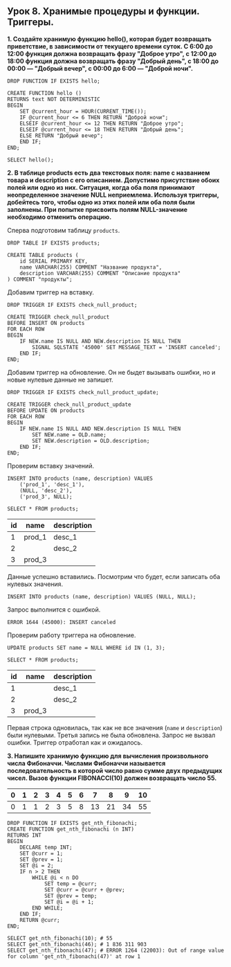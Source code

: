 ## Урок 8. Хранимые процедуры и функции. Триггеры.

**1. Создайте хранимую функцию hello(), которая будет возвращать приветствие, в зависимости от текущего времени суток. С 6:00 до 12:00 функция должна возвращать фразу "Доброе утро", с 12:00 до 18:00 функция должна возвращать фразу "Добрый день", с 18:00 до 00:00 — "Добрый вечер", с 00:00 до 6:00 — "Доброй ночи".**

```mysql
DROP FUNCTION IF EXISTS hello;

CREATE FUNCTION hello ()
RETURNS text NOT DETERMINISTIC
BEGIN
	SET @current_hour = HOUR(CURRENT_TIME());
	IF @current_hour <= 6 THEN RETURN "Доброй ночи";
	ELSEIF @current_hour <= 12 THEN RETURN "Доброе утро";
	ELSEIF @current_hour <= 18 THEN RETURN "Добрый день";
	ELSE RETURN "Добрый вечер";
	END IF;
END;

SELECT hello();
```

**2. В таблице products есть два текстовых поля: name с названием товара и description с его описанием. Допустимо присутствие обоих полей или одно из них. Ситуация, когда оба поля принимают неопределенное значение NULL неприемлема. Используя триггеры, добейтесь того, чтобы одно из этих полей или оба поля были заполнены. При попытке присвоить полям NULL-значение необходимо отменить операцию.**

Сперва подготовим таблицу `products`.

```mysql
DROP TABLE IF EXISTS products;

CREATE TABLE products (
	id SERIAL PRIMARY KEY,
	name VARCHAR(255) COMMENT "Название продукта",
	description VARCHAR(255) COMMENT "Описание продукта"
) COMMENT "продукты";
```

Добавим триггер на вставку.

```mysql
DROP TRIGGER IF EXISTS check_null_product;

CREATE TRIGGER check_null_product
BEFORE INSERT ON products
FOR EACH ROW
BEGIN
	IF NEW.name IS NULL AND NEW.description IS NULL THEN
		SIGNAL SQLSTATE '45000' SET MESSAGE_TEXT = 'INSERT canceled';
	END IF;
END;
```

Добавим триггер на обновление. Он не быдет вызывать ошибки, но и новые нулевые данные не запишет.

```mysql
DROP TRIGGER IF EXISTS check_null_product_update;

CREATE TRIGGER check_null_product_update
BEFORE UPDATE ON products
FOR EACH ROW
BEGIN
	IF NEW.name IS NULL AND NEW.description IS NULL THEN
		SET NEW.name = OLD.name;
		SET NEW.description = OLD.description;
	END IF;
END;
```

Проверим вставку значений.

```mysql
INSERT INTO products (name, description) VALUES
	('prod_1', 'desc_1'),
	(NULL, 'desc_2'),
	('prod_3', NULL);

SELECT * FROM products;
```

| id  | name   | description |
| --- | ------ | ----------- |
| 1   | prod_1 | desc_1      |
| 2   |        | desc_2      |
| 3   | prod_3 |             |

Данные успешно вставились. Посмотрим что будет, если записать оба нулевых значения.

```mysql
INSERT INTO products (name, description) VALUES (NULL, NULL);
```

Запрос выполнится с ошибкой.

```mysql
ERROR 1644 (45000): INSERT canceled
```

Проверим работу триггера на обновление.

```mysql
UPDATE products SET name = NULL WHERE id IN (1, 3);

SELECT * FROM products;
```

| id  | name   | description |
| --- | ------ | ----------- |
| 1   |        | desc_1      |
| 2   |        | desc_2      |
| 3   | prod_3 |             |

Первая строка одновилась, так как не все значения (`name` и `description`) были нулевыми. Третья запись не была обновлена. Запрос не вызвал ошибки. Триггер отработал как и ожидалось.

**3. Напишите хранимую функцию для вычисления произвольного числа Фибоначчи. Числами Фибоначчи называется последовательность в которой число равно сумме двух предыдущих чисел. Вызов функции FIBONACCI(10) должен возвращать число 55.**

| 0   | 1   | 2   | 3   | 4   | 5   | 6   | 7   | 8   | 9   | 10  |
| --- | --- | --- | --- | --- | --- | --- | --- | --- | --- | --- |
| 0   | 1   | 1   | 2   | 3   | 5   | 8   | 13  | 21  | 34  | 55  |

```mysql
DROP FUNCTION IF EXISTS get_nth_fibonachi;
CREATE FUNCTION get_nth_fibonachi (n INT)
RETURNS INT
BEGIN
	DECLARE temp INT;
	SET @curr = 1;
	SET @prev = 1;
	SET @i = 2;
	IF n > 2 THEN
		WHILE @i < n DO
			SET temp = @curr;
			SET @curr = @curr + @prev;
			SET @prev = temp;
			SET @i = @i + 1;
		END WHILE;
	END IF;
	RETURN @curr;
END;
```

```mysql
SELECT get_nth_fibonachi(10); # 55
SELECT get_nth_fibonachi(46); # 1 836 311 903
SELECT get_nth_fibonachi(47); # ERROR 1264 (22003): Out of range value for column 'get_nth_fibonachi(47)' at row 1
```
